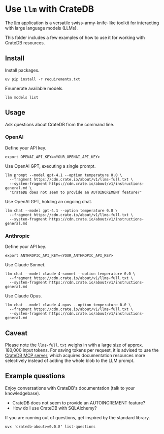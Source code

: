 # Use `llm` with CrateDB

The [llm] application is a versatile swiss-army-knife-like toolkit
for interacting with large language models (LLMs).

This folder includes a few examples of how to use it for working
with CrateDB resources.

## Install

Install packages.
```shell
uv pip install -r requirements.txt
```

Enumerate available models.
```shell
llm models list
```

## Usage

Ask questions about CrateDB from the command line.

### OpenAI

Define your API key.
```shell
export OPENAI_API_KEY=<YOUR_OPENAI_API_KEY>
```

Use OpenAI GPT, executing a single prompt.
```shell
llm prompt --model gpt-4.1 --option temperature 0.0 \
  --fragment https://cdn.crate.io/about/v1/llms-full.txt \
  --system-fragment https://cdn.crate.io/about/v1/instructions-general.md \
  "CrateDB does not seem to provide an AUTOINCREMENT feature?"
```
Use OpenAI GPT, holding an ongoing chat.
```shell
llm chat --model gpt-4.1 --option temperature 0.0 \
  --fragment https://cdn.crate.io/about/v1/llms-full.txt \
  --system-fragment https://cdn.crate.io/about/v1/instructions-general.md
```

### Anthropic

Define your API key.
```shell
export ANTHROPIC_API_KEY=<YOUR_ANTHROPIC_API_KEY>
```

Use Claude Sonnet.
```shell
llm chat --model claude-4-sonnet --option temperature 0.0 \
  --fragment https://cdn.crate.io/about/v1/llms-full.txt \
  --system-fragment https://cdn.crate.io/about/v1/instructions-general.md
```

Use Claude Opus.
```shell
llm chat --model claude-4-opus --option temperature 0.0 \
  --fragment https://cdn.crate.io/about/v1/llms-full.txt \
  --system-fragment https://cdn.crate.io/about/v1/instructions-general.md
```

## Caveat

Please note the `llms-full.txt` weighs in with a large size of approx.
180,000 input tokens. For saving tokens per request, it is advised
to use the [CrateDB MCP server], which acquires documentation resources
more selectively instead of adding the whole blob to the LLM prompt.

## Example questions

Enjoy conversations with CrateDB's documentation (talk to your knowledgebase).

- CrateDB does not seem to provide an AUTOINCREMENT feature?
- How do I use CrateDB with SQLAlchemy?

If you are running out of questions, get inspired by the standard library.
```shell
uvx 'cratedb-about>=0.0.8' list-questions
```


[CrateDB MCP server]: https://cratedb.com/docs/guide/integrate/mcp/cratedb-mcp.html
[llm]: https://pypi.org/project/llm/

